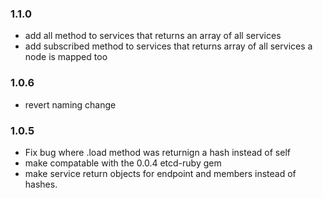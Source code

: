### 1.1.0
* add all method to services that returns an array of all services
* add subscribed method to services that returns array of all services a node is mapped too
### 1.0.6
* revert naming change

### 1.0.5
* Fix bug where .load method was returnign a hash instead of self
* make compatable with the 0.0.4 etcd-ruby gem
* make service return objects for endpoint and members instead of hashes.
